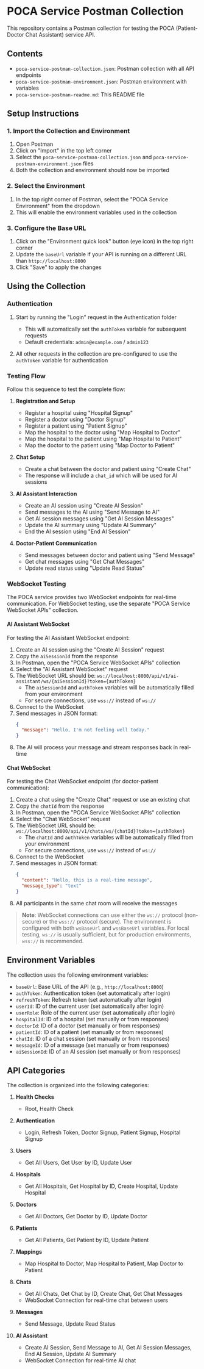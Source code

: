 # POCA Service Postman Collection

This repository contains a Postman collection for testing the POCA (Patient-Doctor Chat Assistant) service API.

## Contents

- `poca-service-postman-collection.json`: Postman collection with all API endpoints
- `poca-service-postman-environment.json`: Postman environment with variables
- `poca-service-postman-readme.md`: This README file

## Setup Instructions

### 1. Import the Collection and Environment

1. Open Postman
2. Click on "Import" in the top left corner
3. Select the `poca-service-postman-collection.json` and `poca-service-postman-environment.json` files
4. Both the collection and environment should now be imported

### 2. Select the Environment

1. In the top right corner of Postman, select the "POCA Service Environment" from the dropdown
2. This will enable the environment variables used in the collection

### 3. Configure the Base URL

1. Click on the "Environment quick look" button (eye icon) in the top right corner
2. Update the `baseUrl` variable if your API is running on a different URL than `http://localhost:8000`
3. Click "Save" to apply the changes

## Using the Collection

### Authentication

1. Start by running the "Login" request in the Authentication folder
   - This will automatically set the `authToken` variable for subsequent requests
   - Default credentials: `admin@example.com` / `admin123`

2. All other requests in the collection are pre-configured to use the `authToken` variable for authentication

### Testing Flow

Follow this sequence to test the complete flow:

1. **Registration and Setup**
   - Register a hospital using "Hospital Signup"
   - Register a doctor using "Doctor Signup"
   - Register a patient using "Patient Signup"
   - Map the hospital to the doctor using "Map Hospital to Doctor"
   - Map the hospital to the patient using "Map Hospital to Patient"
   - Map the doctor to the patient using "Map Doctor to Patient"

2. **Chat Setup**
   - Create a chat between the doctor and patient using "Create Chat"
   - The response will include a `chat_id` which will be used for AI sessions

3. **AI Assistant Interaction**
   - Create an AI session using "Create AI Session"
   - Send messages to the AI using "Send Message to AI"
   - Get AI session messages using "Get AI Session Messages"
   - Update the AI summary using "Update AI Summary"
   - End the AI session using "End AI Session"

4. **Doctor-Patient Communication**
   - Send messages between doctor and patient using "Send Message"
   - Get chat messages using "Get Chat Messages"
   - Update read status using "Update Read Status"

### WebSocket Testing

The POCA service provides two WebSocket endpoints for real-time communication. For WebSocket testing, use the separate "POCA Service WebSocket APIs" collection.

#### AI Assistant WebSocket

For testing the AI Assistant WebSocket endpoint:

1. Create an AI session using the "Create AI Session" request
2. Copy the `aiSessionId` from the response
3. In Postman, open the "POCA Service WebSocket APIs" collection
4. Select the "AI Assistant WebSocket" request
5. The WebSocket URL should be: `ws://localhost:8000/api/v1/ai-assistant/ws/{aiSessionId}?token={authToken}`
   - The `aiSessionId` and `authToken` variables will be automatically filled from your environment
   - For secure connections, use `wss://` instead of `ws://`
6. Connect to the WebSocket
7. Send messages in JSON format:
   ```json
   {
     "message": "Hello, I'm not feeling well today."
   }
   ```
8. The AI will process your message and stream responses back in real-time

#### Chat WebSocket

For testing the Chat WebSocket endpoint (for doctor-patient communication):

1. Create a chat using the "Create Chat" request or use an existing chat
2. Copy the `chatId` from the response
3. In Postman, open the "POCA Service WebSocket APIs" collection
4. Select the "Chat WebSocket" request
5. The WebSocket URL should be: `ws://localhost:8000/api/v1/chats/ws/{chatId}?token={authToken}`
   - The `chatId` and `authToken` variables will be automatically filled from your environment
   - For secure connections, use `wss://` instead of `ws://`
6. Connect to the WebSocket
7. Send messages in JSON format:
   ```json
   {
     "content": "Hello, this is a real-time message",
     "message_type": "text"
   }
   ```
8. All participants in the same chat room will receive the messages

> **Note**: WebSocket connections can use either the `ws://` protocol (non-secure) or the `wss://` protocol (secure). The environment is configured with both `wsBaseUrl` and `wssBaseUrl` variables. For local testing, `ws://` is usually sufficient, but for production environments, `wss://` is recommended.

## Environment Variables

The collection uses the following environment variables:

- `baseUrl`: Base URL of the API (e.g., `http://localhost:8000`)
- `authToken`: Authentication token (set automatically after login)
- `refreshToken`: Refresh token (set automatically after login)
- `userId`: ID of the current user (set automatically after login)
- `userRole`: Role of the current user (set automatically after login)
- `hospitalId`: ID of a hospital (set manually or from responses)
- `doctorId`: ID of a doctor (set manually or from responses)
- `patientId`: ID of a patient (set manually or from responses)
- `chatId`: ID of a chat session (set manually or from responses)
- `messageId`: ID of a message (set manually or from responses)
- `aiSessionId`: ID of an AI session (set manually or from responses)

## API Categories

The collection is organized into the following categories:

1. **Health Checks**
   - Root, Health Check

2. **Authentication**
   - Login, Refresh Token, Doctor Signup, Patient Signup, Hospital Signup

3. **Users**
   - Get All Users, Get User by ID, Update User

4. **Hospitals**
   - Get All Hospitals, Get Hospital by ID, Create Hospital, Update Hospital

5. **Doctors**
   - Get All Doctors, Get Doctor by ID, Update Doctor

6. **Patients**
   - Get All Patients, Get Patient by ID, Update Patient

7. **Mappings**
   - Map Hospital to Doctor, Map Hospital to Patient, Map Doctor to Patient

8. **Chats**
   - Get All Chats, Get Chat by ID, Create Chat, Get Chat Messages
   - WebSocket Connection for real-time chat between users

9. **Messages**
   - Send Message, Update Read Status

10. **AI Assistant**
    - Create AI Session, Send Message to AI, Get AI Session Messages, End AI Session, Update AI Summary
    - WebSocket Connection for real-time AI chat
